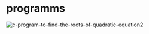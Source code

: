 # programms
![c-program-to-find-the-roots-of-quadratic-equation2](https://user-images.githubusercontent.com/78776112/107603510-36275a00-6bea-11eb-9bd8-3cee2c37d16e.png)
